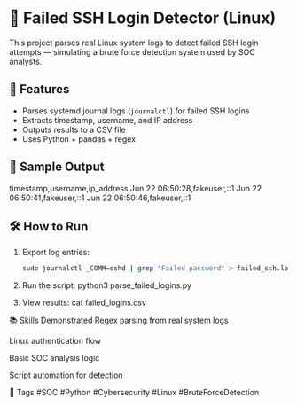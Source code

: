 # 🔐 Failed SSH Login Detector (Linux)

This project parses real Linux system logs to detect failed SSH login attempts — simulating a brute force detection system used by SOC analysts.

## 🚀 Features
- Parses systemd journal logs (`journalctl`) for failed SSH logins
- Extracts timestamp, username, and IP address
- Outputs results to a CSV file
- Uses Python + pandas + regex

## 🧪 Sample Output
timestamp,username,ip_address
Jun 22 06:50:28,fakeuser,::1
Jun 22 06:50:41,fakeuser,::1
Jun 22 06:50:46,fakeuser,::1

## 🛠️ How to Run
1. Export log entries:
   ```bash
   sudo journalctl _COMM=sshd | grep "Failed password" > failed_ssh.log

2. Run the script:
python3 parse_failed_logins.py

3. View results:
cat failed_logins.csv


📚 Skills Demonstrated
Regex parsing from real system logs

Linux authentication flow

Basic SOC analysis logic

Script automation for detection

📎 Tags
#SOC #Python #Cybersecurity #Linux #BruteForceDetection



